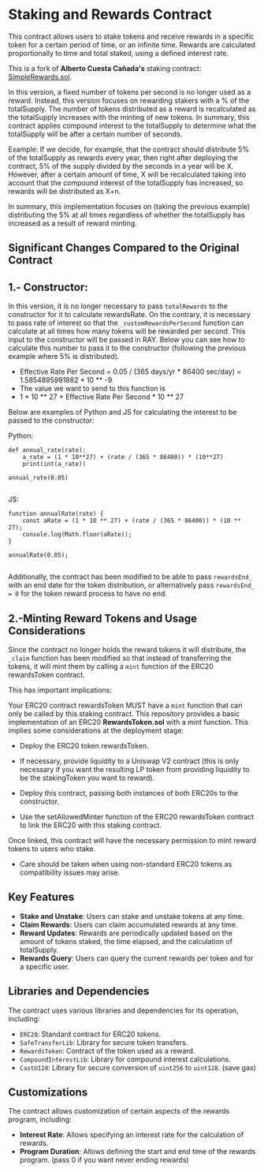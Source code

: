 # Staking and Rewards Contract

This contract allows users to stake tokens and receive rewards in a specific token for a certain period of time, or an infinite time. Rewards are calculated proportionally to time and total staked, using a defined interest rate.

This is a fork of __Alberto Cuesta Cañada's__ staking contract: [SimpleRewards.sol](https://github.com/alcueca/staking/blob/main/src/SimpleRewards.sol).

In this version, a fixed number of tokens per second is no longer used as a reward. Instead, this version focuses on rewarding stakers with a % of the totalSupply. The number of tokens distributed as a reward is recalculated as the totalSupply increases with the minting of new tokens. In summary, this contract applies compound interest to the totalSupply to determine what the totalSupply will be after a certain number of seconds.

Example:
If we decide, for example, that the contract should distribute 5% of the totalSupply as rewards every year, then right after deploying the contract, 5% of the supply divided by the seconds in a year will be X. However, after a certain amount of time, X will be recalculated taking into account that the compound interest of the totalSupply has increased, so rewards will be distributed as X+n.

In summary, this implementation focuses on (taking the previous example) distributing the 5% at all times regardless of whether the totalSupply has increased as a result of reward minting.

## Significant Changes Compared to the Original Contract

## 1.- Constructor:

In this version, it is no longer necessary to pass `totalRewards` to the constructor for it to calculate rewardsRate. On the contrary, it is necessary to pass rate of interest so that the `_customRewardsPerSecond` function can calculate at all times how many tokens will be rewarded per second.
This input to the constructor will be passed in RAY. Below you can see how to calculate this number to pass it to the constructor (following the previous example where 5% is distributed).

* Effective Rate Per Second = 0.05 / (365 days/yr * 86400 sec/day) = 1.5854895991882 * 10 ** -9
* The value we want to send to this function is 
* 1 * 10 ** 27 + Effective Rate Per Second * 10 ** 27

Below are examples of Python and JS for calculating the interest to be passed to the constructor:


Python:

```
def annual_rate(rate):
    a_rate = (1 * 10**27) + (rate / (365 * 86400)) * (10**27)
    print(int(a_rate))

annual_rate(0.05)
       
```

JS:

```
function annualRate(rate) {
    const aRate = (1 * 10 ** 27) + (rate / (365 * 86400)) * (10 ** 27);
    console.log(Math.floor(aRate));
}

annualRate(0.05);
       
```


Additionally, the contract has been modified to be able to pass `rewardsEnd_` with an end date for the token distribution, or alternatively pass `rewardsEnd_ = 0` for the token reward process to have no end.



## 2.-Minting Reward Tokens and Usage Considerations



Since the contract no longer holds the reward tokens it will distribute, the `_claim` function has been modified so that instead of transferring the tokens, it will mint them by calling a `mint` function of the ERC20 rewardsToken contract.

This has important implications:

Your ERC20 contract rewardsToken MUST have a `mint` function that can only be called by this staking contract. This repository provides a basic implementation of an ERC20 __RewardsToken.sol__ with a mint function. This implies some considerations at the deployment stage:

* Deploy the ERC20 token rewardsToken.

* If necessary, provide liquidity to a Uniswap V2 contract (this is only necessary if you want the resulting LP token from providing liquidity to be the stakingToken you want to reward).

* Deploy this contract, passing both instances of both ERC20s to the constructor.

* Use the setAllowedMinter function of the ERC20 rewardsToken contract to link the ERC20 with this staking contract.

Once linked, this contract will have the necessary permission to mint reward tokens to users who stake.

- Care should be taken when using non-standard ERC20 tokens as compatibility issues may arise.


## Key Features

- **Stake and Unstake**: Users can stake and unstake tokens at any time.
- **Claim Rewards**: Users can claim accumulated rewards at any time.
- **Reward Updates**: Rewards are periodically updated based on the amount of tokens staked, the time elapsed, and the calculation of totalSupply.
- **Rewards Query**: Users can query the current rewards per token and for a specific user.

## Libraries and Dependencies

The contract uses various libraries and dependencies for its operation, including:

- `ERC20`: Standard contract for ERC20 tokens.
- `SafeTransferLib`: Library for secure token transfers.
- `RewardsToken`: Contract of the token used as a reward.
- `CompoundInterestLib`: Library for compound interest calculations.
- `CastU128`: Library for secure conversion of `uint256` to `uint128`. (save gas)

## Customizations

The contract allows customization of certain aspects of the rewards program, including:

- **Interest Rate**: Allows specifying an interest rate for the calculation of rewards.
- **Program Duration**: Allows defining the start and end time of the rewards program. (pass 0 if you want never ending rewards)

